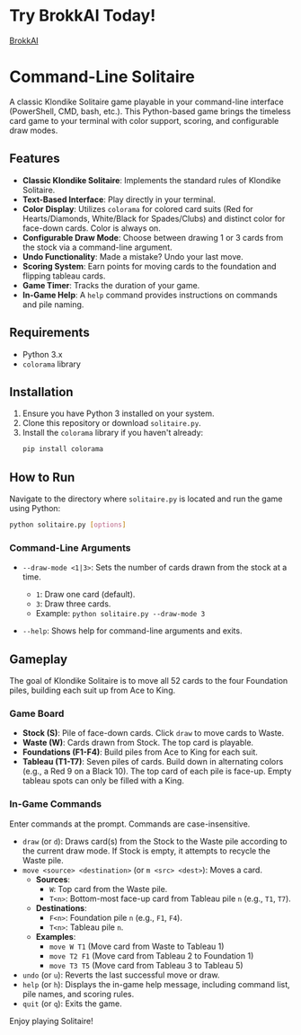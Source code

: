 # Try BrokkAI Today! 
[BrokkAI](https://brokk.ai)

# Command-Line Solitaire

A classic Klondike Solitaire game playable in your command-line interface (PowerShell, CMD, bash, etc.). This Python-based game brings the timeless card game to your terminal with color support, scoring, and configurable draw modes.

## Features

*   **Classic Klondike Solitaire**: Implements the standard rules of Klondike Solitaire.
*   **Text-Based Interface**: Play directly in your terminal.
*   **Color Display**: Utilizes `colorama` for colored card suits (Red for Hearts/Diamonds, White/Black for Spades/Clubs) and distinct color for face-down cards. Color is always on.
*   **Configurable Draw Mode**: Choose between drawing 1 or 3 cards from the stock via a command-line argument.
*   **Undo Functionality**: Made a mistake? Undo your last move.
*   **Scoring System**: Earn points for moving cards to the foundation and flipping tableau cards.
*   **Game Timer**: Tracks the duration of your game.
*   **In-Game Help**: A `help` command provides instructions on commands and pile naming.

## Requirements

*   Python 3.x
*   `colorama` library

## Installation

1.  Ensure you have Python 3 installed on your system.
2.  Clone this repository or download `solitaire.py`.
3.  Install the `colorama` library if you haven't already:
    ```bash
    pip install colorama
    ```

## How to Run

Navigate to the directory where `solitaire.py` is located and run the game using Python:

```bash
python solitaire.py [options]
```

### Command-Line Arguments

*   `--draw-mode <1|3>`: Sets the number of cards drawn from the stock at a time.
    *   `1`: Draw one card (default).
    *   `3`: Draw three cards.
    *   Example: `python solitaire.py --draw-mode 3`

*   `--help`: Shows help for command-line arguments and exits.

## Gameplay

The goal of Klondike Solitaire is to move all 52 cards to the four Foundation piles, building each suit up from Ace to King.

### Game Board

*   **Stock (S)**: Pile of face-down cards. Click `draw` to move cards to Waste.
*   **Waste (W)**: Cards drawn from Stock. The top card is playable.
*   **Foundations (F1-F4)**: Build piles from Ace to King for each suit.
*   **Tableau (T1-T7)**: Seven piles of cards. Build down in alternating colors (e.g., a Red 9 on a Black 10). The top card of each pile is face-up. Empty tableau spots can only be filled with a King.

### In-Game Commands

Enter commands at the prompt. Commands are case-insensitive.

*   `draw` (or `d`): Draws card(s) from the Stock to the Waste pile according to the current draw mode. If Stock is empty, it attempts to recycle the Waste pile.
*   `move <source> <destination>` (or `m <src> <dest>`): Moves a card.
    *   **Sources**:
        *   `W`: Top card from the Waste pile.
        *   `T<n>`: Bottom-most face-up card from Tableau pile `n` (e.g., `T1`, `T7`).
    *   **Destinations**:
        *   `F<n>`: Foundation pile `n` (e.g., `F1`, `F4`).
        *   `T<n>`: Tableau pile `n`.
    *   **Examples**:
        *   `move W T1` (Move card from Waste to Tableau 1)
        *   `move T2 F1` (Move card from Tableau 2 to Foundation 1)
        *   `move T3 T5` (Move card from Tableau 3 to Tableau 5)
*   `undo` (or `u`): Reverts the last successful move or draw.
*   `help` (or `h`): Displays the in-game help message, including command list, pile names, and scoring rules.
*   `quit` (or `q`): Exits the game.

Enjoy playing Solitaire!
